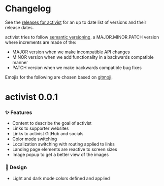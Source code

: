 # Changelog

See the [releases for activist](https://github.com/activist-org/activist/releases) for an up to date list of versions and their release dates.

activist tries to follow [semantic versioning](https://semver.org/), a MAJOR.MINOR.PATCH version where increments are made of the:

- MAJOR version when we make incompatible API changes
- MINOR version when we add functionality in a backwards compatible manner
- PATCH version when we make backwards compatible bug fixes

Emojis for the following are chosen based on [gitmoji](https://gitmoji.dev/).

# activist 0.0.1

### ✨ Features

- Content to describe the goal of activist
- Links to supporter websites
- Links to activist GitHub and socials
- Color mode switching
- Localization switching with routing applied to links
- Landing page elements are reactive to screen sizes
- Image popup to get a better view of the images

### 🎨 Design

- Light and dark mode colors defined and applied
